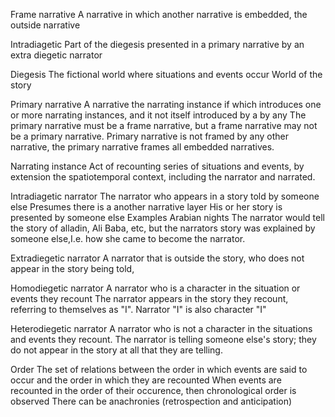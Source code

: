 Frame narrative
  A narrative in which another narrative is embedded, the outside narrative

Intradiagetic
  Part of the diegesis presented in a primary narrative by an extra diegetic narrator

Diegesis 
  The fictional world where situations and events occur
  World of the story

Primary narrative 
  A narrative the narrating instance if which introduces one or more narrating instances, and it not itself introduced by a by any
  The primary narrative must be a frame narrative, but a frame narrative may not be a primary narrative.
  Primary narrative is not framed by any other narrative, the primary narrative frames all embedded narratives.

Narrating instance
  Act of recounting series of situations and events, by extension the spatiotemporal context, including the narrator and narrated.
  
Intradiagetic narrator
  The narrator who appears in a story told by someone else
  Presumes there is a another narrative layer 
  His or her story is presented by someone else 
  Examples
    Arabian nights
      The narrator would tell the story of alladin, Ali Baba, etc, but the narrators story was explained by someone else,I.e. how she came to become the narrator.

Extradiegetic narrator
  A narrator that is outside the story, who does not appear in the story being told,

Homodiegetic narrator
  A narrator who is a character in the situation or events they recount 
  The narrator appears in the story they recount, referring to themselves as "I".
  Narrator "I" is also character "I"

Heterodiegetic narrator
  A narrator who is not a character in the situations and events they recount.
  The narrator is telling someone else's story; they do not appear in the story at all that they are telling.

Order
  The set of relations between the order in which events are said to occur and the order in which they are recounted
  When events are recounted in the order of their occurence, then chronological order is observed
  There can be anachronies (retrospection and anticipation) 